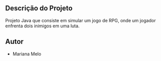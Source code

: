 ## Descrição do Projeto
Projeto Java que consiste em simular um jogo de RPG, onde um jogador enfrenta dois inimigos em uma luta.

## Autor

 - Mariana Melo
